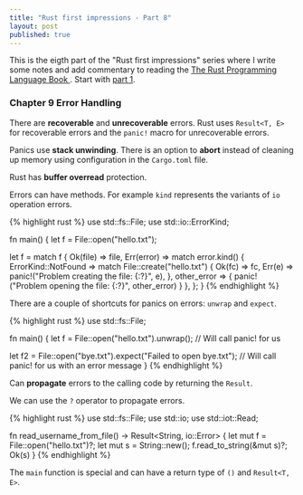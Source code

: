 ```yaml
---
title: "Rust first impressions - Part 8"
layout: post
published: true
---
```


This is the eigth part of the "Rust first impressions" series where I write some notes and add commentary to reading the [The Rust Programming Language Book ](https://doc.rust-lang.org/stable/book/). Start with [part 1](/2020/07/11/rust-first-impressions.html).

### Chapter 9 Error Handling

There are **recoverable** and **unrecoverable** errors. Rust uses `Result<T, E>` for recoverable errors and the `panic!` macro for unrecoverable errors.

Panics use **stack unwinding**. There is an option to **abort** instead of cleaning up memory using configuration in the `Cargo.toml` file.

Rust has **buffer overread** protection.

Errors can have methods. For example `kind` represents the variants of `io` operation errors.

{% highlight rust %}
use std::fs::File;
use std::io::ErrorKind;

fn main() {
  let f = File::open("hello.txt");

  let f = match f {
    Ok(file) => file,
    Err(error) => match error.kind() {
      ErrorKind::NotFound => match File::create("hello.txt") {
        Ok(fc) => fc,
        Err(e) => panic!("Problem creating the file: {:?}", e),
      },
      other_error => {
        panic!("Problem opening the file: {:?}", other_error)
      }
    },
  };
}
{% endhighlight %}

There are a couple of shortcuts for panics on errors: `unwrap` and `expect`.

{% highlight rust %}
use std::fs::File;

fn main() {
  let f = File::open("hello.txt").unwrap(); // Will call panic! for us

  let f2 = File::open("bye.txt").expect("Failed to open bye.txt"); // Will call panic! for us with an error message
}
{% endhighlight %}

Can **propagate** errors to the calling code by returning the `Result`.

We can use the `?` operator to propagate errors.

{% highlight rust %}
use std::fs::File;
use std::io;
use std::iot::Read;

fn read_username_from_file() -> Result<String, io::Error> {
  let mut f = File::open("hello.txt")?;
  let mut s = String::new();
  f.read_to_string(&mut s)?;
  Ok(s)
}
{% endhighlight %}

The `main` function is special and can have a return type of `()` and `Result<T, E>`.
